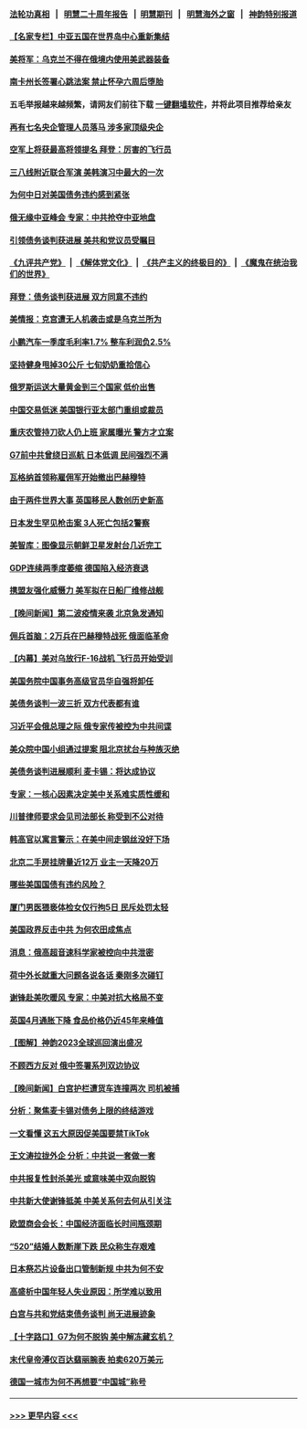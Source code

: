 #### [法轮功真相](https://github.com/gfw-breaker/truth/blob/master/README.md?t=0) &nbsp;&nbsp;|&nbsp;&nbsp; [明慧二十周年报告](https://github.com/gfw-breaker/mh-reports/blob/master/README.md?t=0) &nbsp;&nbsp;|&nbsp;&nbsp;[明慧期刊](https://github.com/gfw-breaker/mh-qikan) &nbsp;&nbsp;|&nbsp;&nbsp; [明慧海外之窗](https://github.com/gfw-breaker/mh-news/blob/master/README.md?t=0) &nbsp;&nbsp;|&nbsp;&nbsp; [神韵特别报道](https://github.com/gfw-breaker/mh-news/blob/master/shenyun.md?t=0)
#### [【名家专栏】中亚五国在世界岛中心重新集结](../pages/nsc418/n14003917.md?t=05260943) 
#### [美将军：乌克兰不得在俄境内使用美武器装备](../pages/nsc418/n14004059.md?t=05260943) 
#### [南卡州长签署心跳法案 禁止怀孕六周后堕胎](../pages/nsc418/n14004054.md?t=05260943) 
#### 五毛举报越来越频繁，请网友们前往下载 [一键翻墙软件](https://github.com/gfw-breaker/ssr-accounts)，并将此项目推荐给亲友
#### [再有七名央企管理人员落马 涉多家顶级央企](../pages/nsc418/n14003766.md?t=05260943) 
#### [空军上将获最高将领提名 拜登：厉害的飞行员](../pages/nsc418/n14004076.md?t=05260943) 
#### [三八线附近联合军演 美韩演习中最大的一次](../pages/nsc418/n14003990.md?t=05260943) 
#### [为何中日对美国债务违约感到紧张](../pages/nsc418/n14004016.md?t=05260943) 
#### [俄无缘中亚峰会 专家：中共抢夺中亚地盘](../pages/nsc418/n14003774.md?t=05260943) 
#### [引领债务谈判获进展 美共和党议员受瞩目](../pages/nsc418/n14004010.md?t=05260943) 
#### [《九评共产党》](https://github.com/begood0513/9ping.md/blob/master/README.md) &nbsp;|&nbsp; [《解体党文化》](../../../../jtdwh.md/blob/master/README.md)  &nbsp;|&nbsp; [《共产主义的终极目的》](../../../../gczydzjmd.md/blob/master/README.md) &nbsp;|&nbsp; [《魔鬼在统治我们的世界》](../../../../mgztzwmdsj.md/blob/master/README.md) 
#### [拜登：债务谈判获进展 双方同意不违约](../pages/nsc418/n14003944.md?t=05260943) 
#### [美情报：克宫遭无人机袭击或是乌克兰所为](../pages/nsc418/n14004003.md?t=05260943) 
#### [小鹏汽车一季度毛利率1.7% 整车利润负2.5%](../pages/nsc418/n14003760.md?t=05260943) 
#### [坚持健身甩掉30公斤 七旬奶奶重拾信心](../pages/nsc418/n14003744.md?t=05260943) 
#### [俄罗斯运送大量黄金到三个国家 低价出售](../pages/nsc418/n14004004.md?t=05260943) 
#### [中国交易低迷 美国银行亚太部门重组或裁员](../pages/nsc418/n14003993.md?t=05260943) 
#### [重庆农管持刀砍人仍上班 家属曝光 警方才立案](../pages/nsc418/n14003842.md?t=05260943) 
#### [G7前中共曾绕日巡航 日本低调 民间强烈不满](../pages/nsc418/n14003738.md?t=05260943) 
#### [瓦格纳首领称雇佣军开始撤出巴赫穆特](../pages/nsc418/n14003844.md?t=05260943) 
#### [由于两件世界大事 英国移民人数创历史新高](../pages/nsc418/n14003882.md?t=05260943) 
#### [日本发生罕见枪击案 3人死亡包括2警察](../pages/nsc418/n14003824.md?t=05260943) 
#### [美智库：图像显示朝鲜卫星发射台几近完工](../pages/nsc418/n14003771.md?t=05260943) 
#### [GDP连续两季度萎缩 德国陷入经济衰退](../pages/nsc418/n14003747.md?t=05260943) 
#### [携盟友强化威慑力 美军拟在日船厂维修战舰](../pages/nsc418/n14003675.md?t=05260943) 
#### [【晚间新闻】第二波疫情来袭 北京急发通知](../pages/nsc418/n14003275.md?t=05260943) 
#### [佣兵首脑：2万兵在巴赫穆特战死 俄面临革命](../pages/nsc418/n14003544.md?t=05260943) 
#### [【内幕】美对乌放行F-16战机 飞行员开始受训](../pages/nsc418/n14002651.md?t=05260943) 
#### [美国务院中国事务高级官员华自强将卸任](../pages/nsc418/n14003422.md?t=05260943) 
#### [美债务谈判一波三折 双方代表都有谁](../pages/nsc418/n14003330.md?t=05260943) 
#### [习近平会俄总理之际 俄专家传被控为中共间谍](../pages/nsc418/n14003381.md?t=05260943) 
#### [美众院中国小组通过提案 阻北京扰台与种族灭绝](../pages/nsc418/n14003358.md?t=05260943) 
#### [美债务谈判进展顺利 麦卡锡：将达成协议](../pages/nsc418/n14003231.md?t=05260943) 
#### [专家：一核心因素决定美中关系难实质性缓和](../pages/nsc418/n14003322.md?t=05260943) 
#### [川普律师要求会见司法部长 称受到不公对待](../pages/nsc418/n14003267.md?t=05260943) 
#### [韩高官以寓言警示：在美中间走钢丝没好下场](../pages/nsc418/n14003314.md?t=05260943) 
#### [北京二手房挂牌量近12万 业主一天降20万](../pages/nsc418/n14003072.md?t=05260943) 
#### [哪些美国国债有违约风险？](../pages/nsc418/n14003259.md?t=05260943) 
#### [厦门男医猥亵体检女仅行拘5日 民斥处罚太轻](../pages/nsc418/n14003071.md?t=05260943) 
#### [美国政界反击中共 为何农田成焦点](../pages/nsc418/n14003260.md?t=05260943) 
#### [消息：俄高超音速科学家被控向中共泄密](../pages/nsc418/n14003122.md?t=05260943) 
#### [荷中外长就重大问题各说各话 秦刚多次碰钉](../pages/nsc418/n14003248.md?t=05260943) 
#### [谢锋赴美吹暖风 专家：中美对抗大格局不变](../pages/nsc418/n14003106.md?t=05260943) 
#### [英国4月通胀下降 食品价格仍近45年来峰值](../pages/nsc418/n14003121.md?t=05260943) 
#### [【图解】神韵2023全球巡回演出盛况](../pages/nsc418/n14002549.md?t=05260943) 
#### [不顾西方反对 俄中签署系列双边协议](../pages/nsc418/n14003045.md?t=05260943) 
#### [【晚间新闻】白宫护栏遭货车连撞两次 司机被捕](../pages/nsc418/n14003064.md?t=05260943) 
#### [分析：聚焦麦卡锡对债务上限的终结游戏](../pages/nsc418/n14002626.md?t=05260943) 
#### [一文看懂 这五大原因促美国要禁TikTok](../pages/nsc418/n14002629.md?t=05260943) 
#### [王文涛拉拢外企 分析：中共说一套做一套](../pages/nsc418/n14002726.md?t=05260943) 
#### [中共报复性封杀美光 或意味美中双向脱钩](../pages/nsc418/n14002606.md?t=05260943) 
#### [中共新大使谢锋抵美 中美关系何去何从引关注](../pages/nsc418/n14002703.md?t=05260943) 
#### [欧盟商会会长：中国经济面临长时间瓶颈期](../pages/nsc418/n14002684.md?t=05260943) 
#### [“520”结婚人数断崖下跌 民众称生存艰难](../pages/nsc418/n14002424.md?t=05260943) 
#### [日本祭芯片设备出口管制新规 中共为何不安](../pages/nsc418/n14002608.md?t=05260943) 
#### [高盛析中国年轻人失业原因：所学难以致用](../pages/nsc418/n14002617.md?t=05260943) 
#### [白宫与共和党结束债务谈判 尚无进展迹象](../pages/nsc418/n14002573.md?t=05260943) 
#### [【十字路口】G7为何不脱钩 美中解冻藏玄机？](../pages/nsc418/n14002513.md?t=05260943) 
#### [末代皇帝溥仪百达翡丽腕表 拍卖620万美元](../pages/nsc418/n14002609.md?t=05260943) 
#### [德国一城市为何不再想要“中国城”称号](../pages/nsc418/n14002451.md?t=05260943) 

----
#### [ >>> 更早内容 <<< ](../indexes/nsc418-earlier.md)
